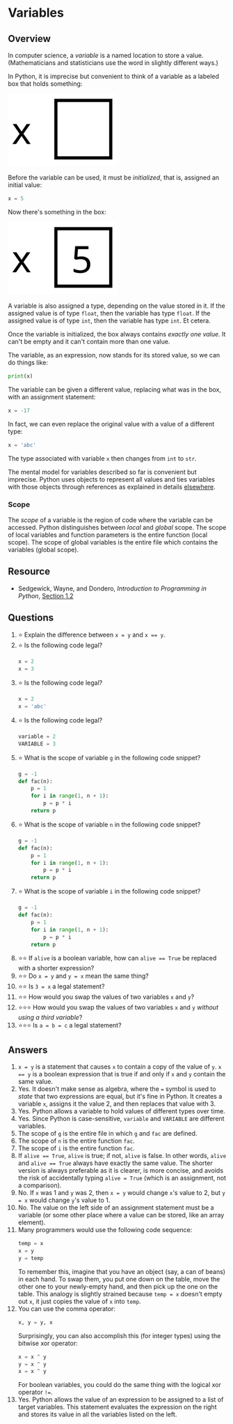 # Variables
## Overview
In computer science, a *variable* is a named location to store a value. (Mathematicians and statisticians use the word in slightly different ways.)

In Python, it is imprecise but convenient to think of a variable as a labeled box that holds something:

![a box labeled x, the box is empty](x.svg)

Before the variable can be used, it must be *initialized*, that is, assigned an initial value:
```python
x = 5
```
Now there's something in the box:

![a box labeled x containing 5](x5.svg)

A variable is also assigned a type, depending on the value stored in it. If the assigned value is of type `float`, then the variable has type `float`. If the assigned value is of type `int`, then the variable has type `int`. Et cetera.

Once the variable is initialized, the box always contains *exactly one value*. It can't be empty and it can't contain more than one value.

The variable, as an expression, now stands for its stored value, so we can do things like:
```python
print(x)
```

The variable can be given a different value, replacing what was in the box, with an assignment statement:
```python
x = -17
```

In fact, we can even replace the original value with a value of a different type:
```python
x = 'abc'
```

The type associated with variable `x` then changes from `int` to `str`.

The mental model for variables described so far is convenient but imprecise. Python uses objects to represent all values and ties variables with those objects through references as explained in details [elsewhere](references.md).

### Scope
The *scope* of a variable is the region of code where the variable can be accessed. Python distinguishes between *local* and *global* scope. The scope of local variables and function parameters is the entire function (local scope). The scope of global variables is the entire file which contains the variables (global scope).

## Resource
- Sedgewick, Wayne, and Dondero, *Introduction to Programming in Python*, [Section 1.2](https://introcs.cs.princeton.edu/python/12types/)

## Questions
1. :star: Explain the difference between `x = y` and `x == y`.
1. :star: Is the following code legal?
    ```python
    x = 2
    x = 3
    ```
1. :star: Is the following code legal?
    ```python
    x = 2
    x = 'abc'
    ```
1. :star: Is the following code legal?
    ```python
    variable = 2
    VARIABLE = 3
    ```
1. :star: What is the scope of variable `g` in the following code snippet?
   ```python
   g = -1
   def fac(n):
       p = 1
       for i in range(1, n + 1):
           p = p * i
       return p
   ```
1. :star: What is the scope of variable `n` in the following code snippet?
   ```python
   g = -1
   def fac(n):
       p = 1
       for i in range(1, n + 1):
           p = p * i
       return p
   ```
1. :star: What is the scope of variable `i` in the following code snippet?
   ```python
   g = -1
   def fac(n):
       p = 1
       for i in range(1, n + 1):
           p = p * i
       return p
   ```
1. :star::star: If `alive` is a boolean variable, how can `alive == True` be replaced with a shorter expression?
1. :star::star: Do `x = y` and `y = x` mean the same thing?
1. :star::star: Is `3 = x` a legal statement?
1. :star::star: How would you swap the values of two variables `x` and `y`?
1. :star::star::star: How would you swap the values of two variables `x` and `y` *without using a third variable*?
1. :star::star::star: Is `a = b = c` a legal statement?
## Answers
1. `x = y` is a statement that causes `x` to contain a copy of the value of `y`. `x == y` is a boolean expression that is true if and only if `x` and `y` contain the same value.
1. Yes. It doesn't make sense as algebra, where the `=` symbol is used to *state* that two expressions are equal, but it's fine in Python. It creates a variable `x`, assigns it the value 2, and then replaces that value with 3.
1. Yes. Python allows a variable to hold values of different types over time.
1. Yes. Since Python is case-sensitive, `variable` and `VARIABLE` are different variables.
1. The scope of `g` is the entire file in which `g` and `fac` are defined.
1. The scope of `n` is the entire function `fac`.
1. The scope of `i` is the entire function `fac`.
1. If `alive == True`, `alive` is true; if not, `alive` is false. In other words, `alive` and `alive == True` always have exactly the same value. The shorter version is always preferable as it is clearer, is more concise, and avoids the risk of accidentally typing `alive = True` (which is an assignment, not a comparison).
1. No. If `x` was 1 and `y` was 2, then `x = y` would change `x`'s value to 2, but `y = x` would change `y`'s value to 1.
1. No. The value on the left side of an assignment statement must be a variable (or some other place where a value can be stored, like an array element).
1. Many programmers would use the following code sequence:
    ```python
    temp = x
    x = y
    y = temp
    ```
    To remember this, imagine that you have an object (say, a can of beans) in each hand. To swap them, you put one down on the table, move the other one to your newly-empty hand, and then pick up the one on the table. This analogy is slightly strained because `temp = x` doesn't empty out `x`, it just copies the value of `x` into `temp`.
1.  You can use the comma operator:
    ```python
    x, y = y, x
    ```
    Surprisingly, you can also accomplish this (for integer types) using the bitwise xor operator:
    ```python
    x = x ^ y
    y = x ^ y
    x = x ^ y
    ```
    For boolean variables, you could do the same thing with the logical xor operator `!=`.
1. Yes. Python allows the value of an expression to be assigned to a list of target variables. This statement evaluates the expression on the right and stores its value in all the variables listed on the left.
